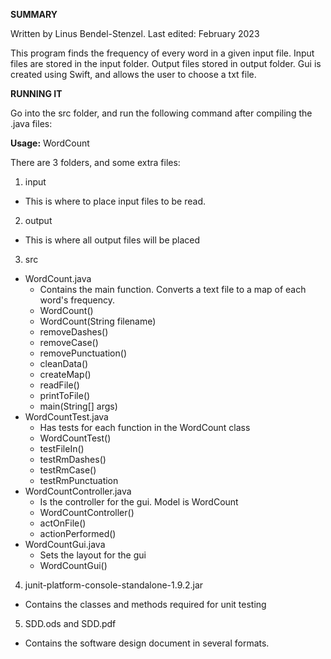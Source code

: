 **SUMMARY**

Written by Linus Bendel-Stenzel. Last edited: February 2023

This program finds the frequency of every word in a given input file.
Input files are stored in the input folder. Output files stored in output folder.
Gui is created using Swift, and allows the user to choose a txt file.

**RUNNING IT**

Go into the src folder, and run the following command after compiling the .java files:

**Usage:** WordCount

There are 3 folders, and some extra files:
1. input
  * This is where to place input files to be read.
2. output
  * This is where all output files will be placed
3. src
  * WordCount.java
    * Contains the main function. Converts a text file to a map of each word's frequency.
    * WordCount()
    * WordCount(String filename)
    * removeDashes()
    * removeCase()
    * removePunctuation()
    * cleanData()
    * createMap()
    * readFile()
    * printToFile()
    * main(String[] args)
  * WordCountTest.java
    * Has tests for each function in the WordCount class
    * WordCountTest()
    * testFileIn()
    * testRmDashes()
    * testRmCase()
    * testRmPunctuation
  * WordCountController.java
    * Is the controller for the gui. Model is WordCount
    * WordCountController()
    * actOnFile()
    * actionPerformed()
  * WordCountGui.java
    * Sets the layout for the gui
    * WordCountGui()
4. junit-platform-console-standalone-1.9.2.jar
  * Contains the classes and methods required for unit testing
5. SDD.ods and SDD.pdf
  * Contains the software design document in several formats.
